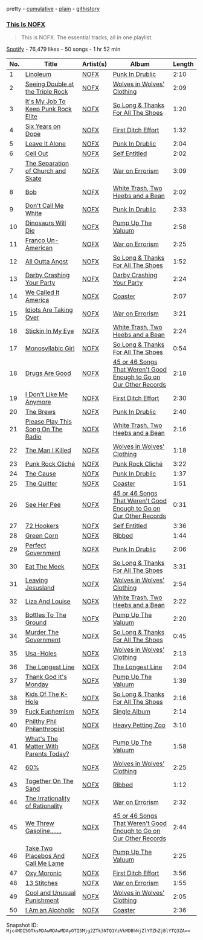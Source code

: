 pretty - [cumulative](/playlists/cumulative/37i9dQZF1DZ06evO2RgxsA.md) - [plain](/playlists/plain/37i9dQZF1DZ06evO2RgxsA) - [githistory](https://github.githistory.xyz/mackorone/spotify-playlist-archive/blob/main/playlists/plain/37i9dQZF1DZ06evO2RgxsA)

### [This Is NOFX](https://open.spotify.com/playlist/37i9dQZF1DZ06evO2RgxsA)

> This is NOFX\. The essential tracks, all in one playlist.

[Spotify](https://open.spotify.com/user/spotify) - 76,479 likes - 50 songs - 1 hr 52 min

| No. | Title | Artist(s) | Album | Length |
|---|---|---|---|---|
| 1 | [Linoleum](https://open.spotify.com/track/4uB28m7RAflobYpnLMb6A2) | [NOFX](https://open.spotify.com/artist/4S2yOnmsWW97dT87yVoaSZ) | [Punk In Drublic](https://open.spotify.com/album/6Z8BYH27wINoUk4QMUx7gh) | 2:10 |
| 2 | [Seeing Double at the Triple Rock](https://open.spotify.com/track/5QegaMGMY7mORFEBngkFxy) | [NOFX](https://open.spotify.com/artist/4S2yOnmsWW97dT87yVoaSZ) | [Wolves in Wolves' Clothing](https://open.spotify.com/album/0bb9iLMHdUJhFIVwOars3P) | 2:09 |
| 3 | [It's My Job To Keep Punk Rock Elite](https://open.spotify.com/track/6vWVPfnyCENt9znrCy2UNj) | [NOFX](https://open.spotify.com/artist/4S2yOnmsWW97dT87yVoaSZ) | [So Long & Thanks For All The Shoes](https://open.spotify.com/album/1EaixZGxjvdZIsRiyMBZDb) | 1:20 |
| 4 | [Six Years on Dope](https://open.spotify.com/track/5HHR8lHtLowKzMavnA6GyW) | [NOFX](https://open.spotify.com/artist/4S2yOnmsWW97dT87yVoaSZ) | [First Ditch Effort](https://open.spotify.com/album/2WJFIzmyJ6Egq00seat7hy) | 1:32 |
| 5 | [Leave It Alone](https://open.spotify.com/track/2EPi4anyxVjKTcJwPtntjM) | [NOFX](https://open.spotify.com/artist/4S2yOnmsWW97dT87yVoaSZ) | [Punk In Drublic](https://open.spotify.com/album/6Z8BYH27wINoUk4QMUx7gh) | 2:04 |
| 6 | [Cell Out](https://open.spotify.com/track/2qwCYIsEj4vtsROxuEBss1) | [NOFX](https://open.spotify.com/artist/4S2yOnmsWW97dT87yVoaSZ) | [Self Entitled](https://open.spotify.com/album/3yLkOvGA3vHtwEyqMcnp18) | 2:02 |
| 7 | [The Separation of Church and Skate](https://open.spotify.com/track/1NVjbk3Q06lEvAPUlTauzr) | [NOFX](https://open.spotify.com/artist/4S2yOnmsWW97dT87yVoaSZ) | [War on Errorism](https://open.spotify.com/album/579FRQBE6RnFZXn6dG0DeV) | 3:09 |
| 8 | [Bob](https://open.spotify.com/track/5XhMeCYrRhQjL4sUoOmUCE) | [NOFX](https://open.spotify.com/artist/4S2yOnmsWW97dT87yVoaSZ) | [White Trash, Two Heebs and a Bean](https://open.spotify.com/album/5dbWoqjHDExyrEJD9ftnay) | 2:02 |
| 9 | [Don't Call Me White](https://open.spotify.com/track/0cntShbC3GmWXygfH98brk) | [NOFX](https://open.spotify.com/artist/4S2yOnmsWW97dT87yVoaSZ) | [Punk In Drublic](https://open.spotify.com/album/6Z8BYH27wINoUk4QMUx7gh) | 2:33 |
| 10 | [Dinosaurs Will Die](https://open.spotify.com/track/4kRDPODRnN9Cbyrcg9qTkE) | [NOFX](https://open.spotify.com/artist/4S2yOnmsWW97dT87yVoaSZ) | [Pump Up The Valuum](https://open.spotify.com/album/37hvw6OVfRLktCmFcU9zHE) | 2:58 |
| 11 | [Franco Un\-American](https://open.spotify.com/track/180jsAPdTdsP31LyuYdGan) | [NOFX](https://open.spotify.com/artist/4S2yOnmsWW97dT87yVoaSZ) | [War on Errorism](https://open.spotify.com/album/579FRQBE6RnFZXn6dG0DeV) | 2:25 |
| 12 | [All Outta Angst](https://open.spotify.com/track/0eVZhPIexAYqdwKNqSp3Qm) | [NOFX](https://open.spotify.com/artist/4S2yOnmsWW97dT87yVoaSZ) | [So Long & Thanks For All The Shoes](https://open.spotify.com/album/1EaixZGxjvdZIsRiyMBZDb) | 1:52 |
| 13 | [Darby Crashing Your Party](https://open.spotify.com/track/2LpbBDD1Qrn8lGGi8B6BxW) | [NOFX](https://open.spotify.com/artist/4S2yOnmsWW97dT87yVoaSZ) | [Darby Crashing Your Party](https://open.spotify.com/album/1CeF4JeD01o7FbPRmDu25J) | 2:24 |
| 14 | [We Called It America](https://open.spotify.com/track/5UkBszllVTOdWs9mKVJSE2) | [NOFX](https://open.spotify.com/artist/4S2yOnmsWW97dT87yVoaSZ) | [Coaster](https://open.spotify.com/album/5l2QTQ0OoyQw9luosyCe9X) | 2:07 |
| 15 | [Idiots Are Taking Over](https://open.spotify.com/track/7DtwSlXsEy9mrsxxQW9Mm8) | [NOFX](https://open.spotify.com/artist/4S2yOnmsWW97dT87yVoaSZ) | [War on Errorism](https://open.spotify.com/album/579FRQBE6RnFZXn6dG0DeV) | 3:21 |
| 16 | [Stickin In My Eye](https://open.spotify.com/track/46mov5j25a6BXrxNQKUwiA) | [NOFX](https://open.spotify.com/artist/4S2yOnmsWW97dT87yVoaSZ) | [White Trash, Two Heebs and a Bean](https://open.spotify.com/album/5dbWoqjHDExyrEJD9ftnay) | 2:24 |
| 17 | [Monosyllabic Girl](https://open.spotify.com/track/0yDDdizXdRx2qVceUPHYNF) | [NOFX](https://open.spotify.com/artist/4S2yOnmsWW97dT87yVoaSZ) | [So Long & Thanks For All The Shoes](https://open.spotify.com/album/1EaixZGxjvdZIsRiyMBZDb) | 0:54 |
| 18 | [Drugs Are Good](https://open.spotify.com/track/0biTGVjFrAfNQHnAjnuqnZ) | [NOFX](https://open.spotify.com/artist/4S2yOnmsWW97dT87yVoaSZ) | [45 or 46 Songs That Weren't Good Enough to Go on Our Other Records](https://open.spotify.com/album/63jEOTmpfVTKYzeJ6hvIAn) | 2:18 |
| 19 | [I Don't Like Me Anymore](https://open.spotify.com/track/01w1IdzXfNmu033rWe4XrT) | [NOFX](https://open.spotify.com/artist/4S2yOnmsWW97dT87yVoaSZ) | [First Ditch Effort](https://open.spotify.com/album/2WJFIzmyJ6Egq00seat7hy) | 2:30 |
| 20 | [The Brews](https://open.spotify.com/track/4khRfibu32AGybm3FmGzk0) | [NOFX](https://open.spotify.com/artist/4S2yOnmsWW97dT87yVoaSZ) | [Punk In Drublic](https://open.spotify.com/album/6Z8BYH27wINoUk4QMUx7gh) | 2:40 |
| 21 | [Please Play This Song On The Radio](https://open.spotify.com/track/4zvfgpO3ZUsBXKg2Ikw6D9) | [NOFX](https://open.spotify.com/artist/4S2yOnmsWW97dT87yVoaSZ) | [White Trash, Two Heebs and a Bean](https://open.spotify.com/album/5dbWoqjHDExyrEJD9ftnay) | 2:16 |
| 22 | [The Man I Killed](https://open.spotify.com/track/1tqZNNfMFZPjUtpmBCrEQd) | [NOFX](https://open.spotify.com/artist/4S2yOnmsWW97dT87yVoaSZ) | [Wolves in Wolves' Clothing](https://open.spotify.com/album/0bb9iLMHdUJhFIVwOars3P) | 1:18 |
| 23 | [Punk Rock Cliché](https://open.spotify.com/track/4s0DdV6CwjzFaZuIVKuj9x) | [NOFX](https://open.spotify.com/artist/4S2yOnmsWW97dT87yVoaSZ) | [Punk Rock Cliché](https://open.spotify.com/album/5hfLFZaRWTnYl0kcXeCSWE) | 3:22 |
| 24 | [The Cause](https://open.spotify.com/track/5b2RQDbNlMt7DE8cuv0hsC) | [NOFX](https://open.spotify.com/artist/4S2yOnmsWW97dT87yVoaSZ) | [Punk In Drublic](https://open.spotify.com/album/6Z8BYH27wINoUk4QMUx7gh) | 1:37 |
| 25 | [The Quitter](https://open.spotify.com/track/1HFz1YvBXVAJ0lSn3rgYgk) | [NOFX](https://open.spotify.com/artist/4S2yOnmsWW97dT87yVoaSZ) | [Coaster](https://open.spotify.com/album/5l2QTQ0OoyQw9luosyCe9X) | 1:51 |
| 26 | [See Her Pee](https://open.spotify.com/track/4civZE6DnycEynRO2VeK5u) | [NOFX](https://open.spotify.com/artist/4S2yOnmsWW97dT87yVoaSZ) | [45 or 46 Songs That Weren't Good Enough to Go on Our Other Records](https://open.spotify.com/album/63jEOTmpfVTKYzeJ6hvIAn) | 0:31 |
| 27 | [72 Hookers](https://open.spotify.com/track/7d70MVYrP46R4he4Zsvpzo) | [NOFX](https://open.spotify.com/artist/4S2yOnmsWW97dT87yVoaSZ) | [Self Entitled](https://open.spotify.com/album/3yLkOvGA3vHtwEyqMcnp18) | 3:36 |
| 28 | [Green Corn](https://open.spotify.com/track/7a8JLhUwa7IWKEKsyJjk9X) | [NOFX](https://open.spotify.com/artist/4S2yOnmsWW97dT87yVoaSZ) | [Ribbed](https://open.spotify.com/album/1zSh4dywDdr83HQGpvOwCQ) | 1:44 |
| 29 | [Perfect Government](https://open.spotify.com/track/0pe2du168zXMGZJlMcyyIb) | [NOFX](https://open.spotify.com/artist/4S2yOnmsWW97dT87yVoaSZ) | [Punk In Drublic](https://open.spotify.com/album/6Z8BYH27wINoUk4QMUx7gh) | 2:06 |
| 30 | [Eat The Meek](https://open.spotify.com/track/1nROHtrrwFTvT0TuvFr91D) | [NOFX](https://open.spotify.com/artist/4S2yOnmsWW97dT87yVoaSZ) | [So Long & Thanks For All The Shoes](https://open.spotify.com/album/1EaixZGxjvdZIsRiyMBZDb) | 3:31 |
| 31 | [Leaving Jesusland](https://open.spotify.com/track/36PdVonsEg4xr0ucIcGInj) | [NOFX](https://open.spotify.com/artist/4S2yOnmsWW97dT87yVoaSZ) | [Wolves in Wolves' Clothing](https://open.spotify.com/album/0bb9iLMHdUJhFIVwOars3P) | 2:54 |
| 32 | [Liza And Louise](https://open.spotify.com/track/3YJZeoD7lWN2mPbs7FbCgj) | [NOFX](https://open.spotify.com/artist/4S2yOnmsWW97dT87yVoaSZ) | [White Trash, Two Heebs and a Bean](https://open.spotify.com/album/5dbWoqjHDExyrEJD9ftnay) | 2:22 |
| 33 | [Bottles To The Ground](https://open.spotify.com/track/3HAaAv2B4K8spZoYiTJjC3) | [NOFX](https://open.spotify.com/artist/4S2yOnmsWW97dT87yVoaSZ) | [Pump Up The Valuum](https://open.spotify.com/album/37hvw6OVfRLktCmFcU9zHE) | 2:20 |
| 34 | [Murder The Government](https://open.spotify.com/track/206dccqnCtUSlHpDE2t216) | [NOFX](https://open.spotify.com/artist/4S2yOnmsWW97dT87yVoaSZ) | [So Long & Thanks For All The Shoes](https://open.spotify.com/album/1EaixZGxjvdZIsRiyMBZDb) | 0:45 |
| 35 | [Usa\-Holes](https://open.spotify.com/track/4AI2o7lsEDj5eEjE2qgT1b) | [NOFX](https://open.spotify.com/artist/4S2yOnmsWW97dT87yVoaSZ) | [Wolves in Wolves' Clothing](https://open.spotify.com/album/0bb9iLMHdUJhFIVwOars3P) | 2:13 |
| 36 | [The Longest Line](https://open.spotify.com/track/3IWxhcxfOIUN25f4HryRfJ) | [NOFX](https://open.spotify.com/artist/4S2yOnmsWW97dT87yVoaSZ) | [The Longest Line](https://open.spotify.com/album/0pwLAY3H4kkrldJTCMe3vt) | 2:04 |
| 37 | [Thank God It's Monday](https://open.spotify.com/track/1eX2rmSdoUWX2XcvHKHHpu) | [NOFX](https://open.spotify.com/artist/4S2yOnmsWW97dT87yVoaSZ) | [Pump Up The Valuum](https://open.spotify.com/album/37hvw6OVfRLktCmFcU9zHE) | 1:39 |
| 38 | [Kids Of The K\-Hole](https://open.spotify.com/track/0VA74cZ3LW5Ne8NwxXjnQk) | [NOFX](https://open.spotify.com/artist/4S2yOnmsWW97dT87yVoaSZ) | [So Long & Thanks For All The Shoes](https://open.spotify.com/album/1EaixZGxjvdZIsRiyMBZDb) | 2:16 |
| 39 | [Fuck Euphemism](https://open.spotify.com/track/2GBrJjTBrCDY10chjDi4sJ) | [NOFX](https://open.spotify.com/artist/4S2yOnmsWW97dT87yVoaSZ) | [Single Album](https://open.spotify.com/album/7clMEugC4qJ1ApbscpXsaL) | 2:14 |
| 40 | [Philthy Phil Philanthropist](https://open.spotify.com/track/6Hzi3cauk9QwPekt38AYUe) | [NOFX](https://open.spotify.com/artist/4S2yOnmsWW97dT87yVoaSZ) | [Heavy Petting Zoo](https://open.spotify.com/album/5SoeTpVu2MFq5RlCsdRBf2) | 3:10 |
| 41 | [What's The Matter With Parents Today?](https://open.spotify.com/track/6SWTXSLOkxrFqJc6WPM0bu) | [NOFX](https://open.spotify.com/artist/4S2yOnmsWW97dT87yVoaSZ) | [Pump Up The Valuum](https://open.spotify.com/album/37hvw6OVfRLktCmFcU9zHE) | 1:58 |
| 42 | [60%](https://open.spotify.com/track/6Rnht7CdElV3gwvTGv6It0) | [NOFX](https://open.spotify.com/artist/4S2yOnmsWW97dT87yVoaSZ) | [Wolves in Wolves' Clothing](https://open.spotify.com/album/0bb9iLMHdUJhFIVwOars3P) | 2:25 |
| 43 | [Together On The Sand](https://open.spotify.com/track/7wyuKMQjuII5e1mr59iiKV) | [NOFX](https://open.spotify.com/artist/4S2yOnmsWW97dT87yVoaSZ) | [Ribbed](https://open.spotify.com/album/1zSh4dywDdr83HQGpvOwCQ) | 1:12 |
| 44 | [The Irrationality of Rationality](https://open.spotify.com/track/7c4YrSBb9GYKWn4XSPl6kj) | [NOFX](https://open.spotify.com/artist/4S2yOnmsWW97dT87yVoaSZ) | [War on Errorism](https://open.spotify.com/album/579FRQBE6RnFZXn6dG0DeV) | 2:32 |
| 45 | [We Threw Gasoline.......](https://open.spotify.com/track/5DLHSd1oWuutQW60XrPHAP) | [NOFX](https://open.spotify.com/artist/4S2yOnmsWW97dT87yVoaSZ) | [45 or 46 Songs That Weren't Good Enough to Go on Our Other Records](https://open.spotify.com/album/63jEOTmpfVTKYzeJ6hvIAn) | 2:44 |
| 46 | [Take Two Placebos And Call Me Lame](https://open.spotify.com/track/21iXdVnWCEpYuOmeY9YKPh) | [NOFX](https://open.spotify.com/artist/4S2yOnmsWW97dT87yVoaSZ) | [Pump Up The Valuum](https://open.spotify.com/album/37hvw6OVfRLktCmFcU9zHE) | 2:25 |
| 47 | [Oxy Moronic](https://open.spotify.com/track/05kF2zJNlMyHGt6E0Adkn9) | [NOFX](https://open.spotify.com/artist/4S2yOnmsWW97dT87yVoaSZ) | [First Ditch Effort](https://open.spotify.com/album/2WJFIzmyJ6Egq00seat7hy) | 3:56 |
| 48 | [13 Stitches](https://open.spotify.com/track/0Nc3hRP3VVWniBqHQtTjVY) | [NOFX](https://open.spotify.com/artist/4S2yOnmsWW97dT87yVoaSZ) | [War on Errorism](https://open.spotify.com/album/579FRQBE6RnFZXn6dG0DeV) | 1:55 |
| 49 | [Cool and Unusual Punishment](https://open.spotify.com/track/3XIt5NVAgzUteXlfiUE6Yp) | [NOFX](https://open.spotify.com/artist/4S2yOnmsWW97dT87yVoaSZ) | [Wolves in Wolves' Clothing](https://open.spotify.com/album/0bb9iLMHdUJhFIVwOars3P) | 2:05 |
| 50 | [I Am an Alcoholic](https://open.spotify.com/track/2IFrfL2yAlMpGodYe26e0M) | [NOFX](https://open.spotify.com/artist/4S2yOnmsWW97dT87yVoaSZ) | [Coaster](https://open.spotify.com/album/5l2QTQ0OoyQw9luosyCe9X) | 2:36 |

Snapshot ID: `Mjc4MDI5OTksMDAwMDAwMDAyOTI5Mjg2ZTk3NTQ1YzVkMDBhNjZlYTZhZjBlYTQ3ZA==`
